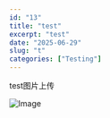 ```yaml
---
id: "13"
title: "test"
excerpt: "test"
date: "2025-06-29"
slug: "t"
categories: ["Testing"]
---
```


test图片上传

![Image](/uploads/images/1751198163177-m5v3mmyuusd.png)